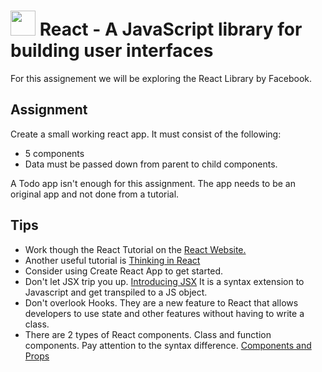 # <img src="https://cdn4.iconfinder.com/data/icons/logos-3/600/React.js_logo-512.png" data-canonical-src="https://cdn4.iconfinder.com/data/icons/logos-3/600/React.js_logo-512.png" width="40" /> React - A JavaScript library for building user interfaces 

For this assignement we will be exploring the React Library by Facebook.

## Assignment
Create a small working react app. It must consist of the following:
- 5 components
- Data must be passed down from parent to child components.

A Todo app isn't enough for this assignment. The app needs to be an original app and not done from a tutorial.

## Tips
- Work though the React Tutorial on the [React Website.](reactjs.org)
- Another useful tutorial is [Thinking in React](https://reactjs.org/docs/thinking-in-react.html)
- Consider using Create React App to get started.
- Don't let JSX trip you up. [Introducing JSX](https://reactjs.org/docs/introducing-jsx.html) It is a syntax extension to Javascript and get transpiled to a JS object.
- Don't overlook Hooks. They are a new feature to React that allows developers to use state and other features without having to write a class.
- There are 2 types of React components. Class and function components. Pay attention to the syntax difference. [Components and Props](https://reactjs.org/docs/components-and-props.html)
